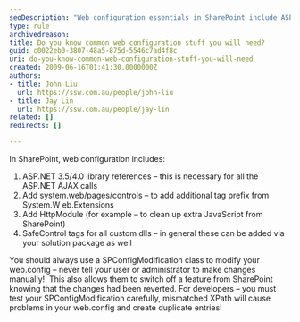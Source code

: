 ```yaml
---
seoDescription: "Web configuration essentials in SharePoint include ASP.NET library references, system.web/pages/controls additions, HTTP modules, and safe control tags for custom DLLs."
type: rule
archivedreason: 
title: Do you know common web configuration stuff you will need?
guid: c0022eb0-3807-48a5-875d-5546c7ad4f8c
uri: do-you-know-common-web-configuration-stuff-you-will-need
created: 2009-06-16T01:41:30.0000000Z
authors:
- title: John Liu
  url: https://ssw.com.au/people/john-liu
- title: Jay Lin
  url: https://ssw.com.au/people/jay-lin
related: []
redirects: []

---
```


In SharePoint, web configuration includes:
1. ASP.NET 3.5/4.0 library references – this is necessary for all the ASP.NET AJAX calls
2. Add system.web/pages/controls – to add additional tag prefix from System.W eb.Extensions
3. Add HttpModule (for example – to clean up extra JavaScript from SharePoint)
4. SafeControl tags for all custom dlls – in general these can be added via your solution package as well


<!--endintro-->

You should always use a SPConfigModification class to modify your web.config – never tell your user or administrator to make changes manually!  This also allows them to switch off a feature from SharePoint knowing that the changes had been reverted.
For developers – you must test your SPConfigModification carefully, mismatched XPath will cause problems in your web.config and create duplicate entries!
